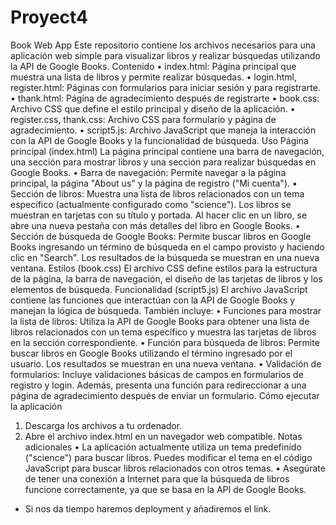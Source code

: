 # Proyect4
Book Web App
Este repositorio contiene los archivos necesarios para una aplicación web simple para visualizar libros y realizar búsquedas utilizando la API de Google Books.
Contenido
•	index.html: Página principal que muestra una lista de libros y permite realizar búsquedas.
•	login.html, register.html: Páginas con formularios para iniciar sesión y para registrarte. 
•	thank.html: Página de agradecimiento después de registrarte
•	book.css: Archivo CSS que define el estilo principal y diseño de la aplicación.
•	register.css, thank.css: Archivo CSS para formulario y página de agradecimiento.
•	script5.js: Archivo JavaScript que maneja la interacción con la API de Google Books y la funcionalidad de búsqueda.
Uso
Página principal (index.html)
La página principal contiene una barra de navegación, una sección para mostrar libros y una sección para realizar búsquedas en Google Books.
•	Barra de navegación: Permite navegar a la página principal, la página "About us" y la página de registro ("Mi cuenta").
•	Sección de libros: Muestra una lista de libros relacionados con un tema específico (actualmente configurado como "science"). Los libros se muestran en tarjetas con su título y portada. Al hacer clic en un libro, se abre una nueva pestaña con más detalles del libro en Google Books.
•	Sección de búsqueda de Google Books: Permite buscar libros en Google Books ingresando un término de búsqueda en el campo provisto y haciendo clic en "Search". Los resultados de la búsqueda se muestran en una nueva ventana.
Estilos (book.css)
El archivo CSS define estilos para la estructura de la página, la barra de navegación, el diseño de las tarjetas de libros y los elementos de búsqueda.
Funcionalidad (script5.js)
El archivo JavaScript contiene las funciones que interactúan con la API de Google Books y manejan la lógica de búsqueda. También incluye:
•	Funciones para mostrar la lista de libros: Utiliza la API de Google Books para obtener una lista de libros relacionados con un tema específico y muestra las tarjetas de libros en la sección correspondiente.
•	Función para búsqueda de libros: Permite buscar libros en Google Books utilizando el término ingresado por el usuario. Los resultados se muestran en una nueva ventana.
•	Validación de formularios: Incluye validaciones básicas de campos en formularios de registro y login. Además, presenta una función para redireccionar a una página de agradecimiento después de enviar un formulario.
Cómo ejecutar la aplicación
1.	Descarga los archivos a tu ordenador.
2.	Abre el archivo index.html en un navegador web compatible.
Notas adicionales
•	La aplicación actualmente utiliza un tema predefinido ("science") para buscar libros. Puedes modificar el tema en el código JavaScript para buscar libros relacionados con otros temas.
•	Asegúrate de tener una conexión a Internet para que la búsqueda de libros funcione correctamente, ya que se basa en la API de Google Books.
- Si nos da tiempo haremos deployment y añadiremos el link.
